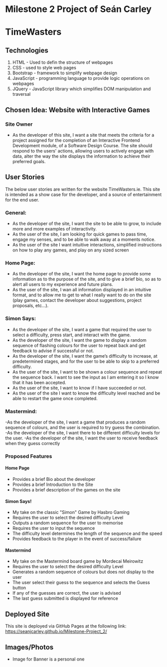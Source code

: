 # Milestone 2 Project of Seán Carley
# TimeWasters

## Technologies
1. HTML - Used to defin the structure of webpages
2. CSS - used to style web pages
3. Bootstrap - framework to simplify webpage design
4. JavaScript - programming language to provide logic operations on webpages
5. JQuery - JavaScript library which simplifies DOM manipulation and traversal

## Chosen Idea: Website with Interactive Games
### Site Owner
- As the developer of this site, I want a site that meets the criteria for a
project assigned for the completion of an Interactive Frontend Development
module, of a Software Design Course. The site should respond to the users'
actions, allowing users to actively engage with data, alter the way the site
displays the information to achieve their preferred goals.

## User Stories
The below user stories are written for the website TimeWasters.ie. This site is
intended as a show case for the developer, and a source of entertainment for the
end user.
### General:
- As the developer of the site, I want the site to be able to grow, to include
more and more examples of interactivity.
- As the user of the site, I am looking for quick games to pass time, engage my
senses, and to be able to walk away at a moments notice.
- As the user of the site I want intuitive interactions, simplified
instructions on how to play any games, and play on any sized screen

### Home Page:
- As the developer of the site, I want the home page to provide some information
as to the purpose of the site, and to give a brief bio, so as to alert all
users to my experience and future plans.
- As the user of the site, I wan all information displayed in an intuitive
format, and to allow me to get to what I really want to do on the
site (play games, contact the developer about suggestions, project proposals,
etc…).

### Simon Says:
- As the developer of the site, I want a game that required the user to select
a difficulty, press start, and interact with the game.
- As the developer of the site, I want the game to display a random sequence
of flashing colours for the user to repeat back and get feedback to advise if
successful or not.
- As the developer of the site, I want the game’s difficulty to increase, at
predetermined stages, and for the user to be able to skip to a preferred
difficulty.
- As the user of the site, I want to be shown a colour sequence and repeat the
sequence back. I want to see the input as I am entering it so I know that it
has been accepted.
- As the user of the site, I want to know if I have succeeded or not.
- As the user of the site I want to know the difficulty level reached and be
able to restart the game once completed.

### Mastermind:
-As the developer of the site, I want a game that produces a random sequence of
colours, and the user is required to try guess the combination.
-As the developer of the site, I want there to be different difficulty levels
for the user.
-As the developer of the site, I want the user to receive feedback when they
guess correctly

### Proposed Features
#### Home Page
- Provides a brief Bio about the developer
- Provides a brief Introduction to the Site
- Provides a brief description of the games on the site

#### Simon Says!
- My take on the classic "Simon" Game by Hasbro Gaming
- Requires the user to select the desired difficulty Level
- Outputs a random sequence for the user to memorise
- Requires the user to input the sequence
- The difficulty level determines the length of the sequence and the speed
- Provides feedback to the player in the event of success/failure

#### Mastermind
- My take on the Mastermind board game by Mordecai Meirowitz
- Requires the user to select the desired difficulty Level
- Generates a random sequence of colours but does not display to the user
- The user select their guess to the sequence and selects the Guess button
- If any of the guesses are correct, the user is advised
- The last guess submitted is displayed for reference

## Deployed Site
This site is deployed via GitHub Pages at the following link:
https://seanjcarley.github.io/Milestone-Project_2/

## Images/Photos
- Image for Banner is a personal one
